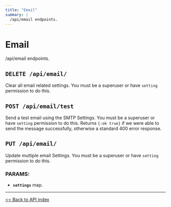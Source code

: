 ```yaml
---
title: "Email"
summary: |
  /api/email endpoints.
---
```


# Email

/api/email endpoints.

## `DELETE /api/email/`

Clear all email related settings. You must be a superuser or have `setting` permission to do this.

## `POST /api/email/test`

Send a test email using the SMTP Settings. You must be a superuser or have `setting` permission to do this.
  Returns `{:ok true}` if we were able to send the message successfully, otherwise a standard 400 error response.

## `PUT /api/email/`

Update multiple email Settings. You must be a superuser or have `setting` permission to do this.

### PARAMS:

-  **`settings`** map.

---

[<< Back to API index](../../api-documentation.md)
